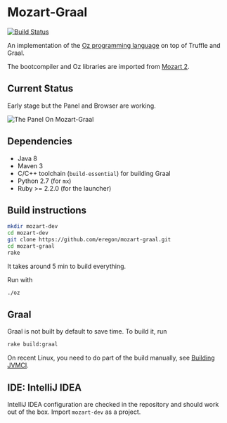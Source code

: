 # Mozart-Graal

[![Build Status](https://travis-ci.org/eregon/mozart-graal.svg?branch=master)](https://travis-ci.org/eregon/mozart-graal)

An implementation of the [Oz programming language](https://en.wikipedia.org/wiki/Oz_(programming_language)) on top of Truffle and Graal.

The bootcompiler and Oz libraries are imported from [Mozart 2](https://github.com/mozart/mozart2).

## Current Status

Early stage but the Panel and Browser are working.

![The Panel On Mozart-Graal](https://pbs.twimg.com/media/Cf_bHhQXIAAtp_X.png)

## Dependencies

* Java 8
* Maven 3
* C/C++ toolchain (`build-essential`) for building Graal
* Python 2.7 (for `mx`)
* Ruby >= 2.2.0 (for the launcher)

## Build instructions

```bash
mkdir mozart-dev
cd mozart-dev
git clone https://github.com/eregon/mozart-graal.git
cd mozart-graal
rake
```

It takes around 5 min to build everything.

Run with
```bash
./oz
```

## Graal

Graal is not built by default to save time.
To build it, run
```bash
rake build:graal
```

On recent Linux, you need to do part of the build manually, see [Building JVMCI](vm/jvmci/README.md).

## IDE: IntelliJ IDEA

IntelliJ IDEA configuration are checked in the repository and should work out of the box.
Import `mozart-dev` as a project.
